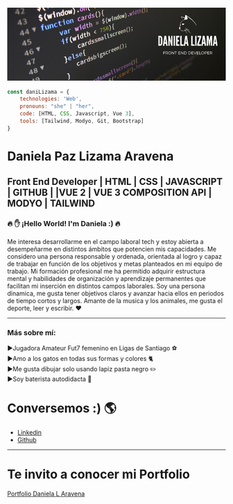 ![banner](/daniela%20L.%20aravena%20front%20end%20developer.png)


``` js 
const daniLizama = {
    technologies: 'Web',
    pronouns: "she" | "her",
    code: [HTML, CSS, Javascript, Vue 3],
    tools: [Tailwind, Modyo, Git, Bootstrap]
}
```
# Daniela Paz Lizama Aravena
## Front End Developer  | HTML | CSS | JAVASCRIPT | GITHUB | |VUE 2 | VUE 3 COMPOSITION API | MODYO | TAILWIND

### :fire: :hand: ¡Hello World! I'm Daniela :)  :fire:

Me interesa desarrollarme en el campo laboral tech y estoy abierta a desempeñarme en distintos ámbitos que potencien mis capacidades. Me considero una persona responsable y ordenada, orientada al logro y capaz de 
trabajar en función de los objetivos y metas planteados en mi equipo de trabajo.
Mi formación profesional me ha permitido adquirir estructura mental y habilidades de organización y aprendizaje permanentes que facilitan mi inserción en distintos campos laborales.
Soy una persona dinamica, me gusta tener objetivos claros y avanzar hacia ellos en periodos de tiempo cortos y largos. Amante de la musica y los animales, me gusta el deporte, leer y escribir. :heart:

--------

### Más sobre mí:
 :arrow_forward:Jugadora Amateur Fut7 femenino en Ligas de Santiago  :soccer:<br>:arrow_forward:Amo a los gatos en todas sus formas y colores :cat2:<br>:arrow_forward:Me gusta dibujar solo usando lapiz pasta negro :pencil2:<br>:arrow_forward:Soy baterista autodidacta :musical_note: <br>

# Conversemos :) :earth_americas:


- [Linkedin](https://www.linkedin.com/in/danielalizamaaravenadv/)
- [Github](https://github.com/Seabird15)

-------
# Te invito a conocer mi Portfolio 

[Portfolio Daniela L Aravena](https://seabird15.github.io/Portafolio/)
